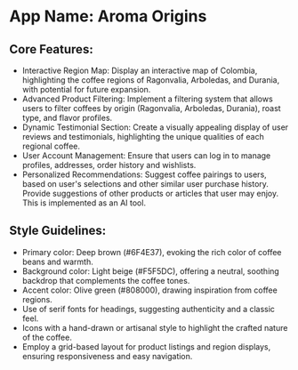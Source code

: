 # **App Name**: Aroma Origins

## Core Features:

- Interactive Region Map: Display an interactive map of Colombia, highlighting the coffee regions of Ragonvalia, Arboledas, and Durania, with potential for future expansion.
- Advanced Product Filtering: Implement a filtering system that allows users to filter coffees by origin (Ragonvalia, Arboledas, Durania), roast type, and flavor profiles.
- Dynamic Testimonial Section: Create a visually appealing display of user reviews and testimonials, highlighting the unique qualities of each regional coffee.
- User Account Management: Ensure that users can log in to manage profiles, addresses, order history and wishlists.
- Personalized Recommendations: Suggest coffee pairings to users, based on user's selections and other similar user purchase history. Provide suggestions of other products or articles that user may enjoy. This is implemented as an AI tool.

## Style Guidelines:

- Primary color: Deep brown (#6F4E37), evoking the rich color of coffee beans and warmth.
- Background color: Light beige (#F5F5DC), offering a neutral, soothing backdrop that complements the coffee tones.
- Accent color: Olive green (#808000), drawing inspiration from coffee regions.
- Use of serif fonts for headings, suggesting authenticity and a classic feel.
- Icons with a hand-drawn or artisanal style to highlight the crafted nature of the coffee.
- Employ a grid-based layout for product listings and region displays, ensuring responsiveness and easy navigation.
